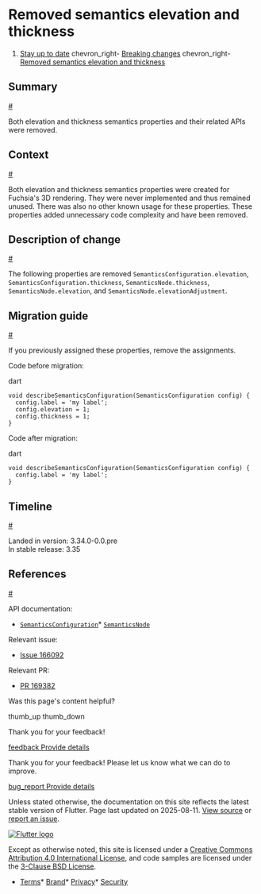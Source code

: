 Removed semantics elevation and thickness
=========================================

1. [Stay up to date](/release) chevron\_right- [Breaking changes](/release/breaking-changes) chevron\_right- [Removed semantics elevation and thickness](/release/breaking-changes/remove-semantics-elevation-and-thickness)

Summary
-------

[#](#summary)

Both elevation and thickness semantics properties and their related APIs were removed.

Context
-------

[#](#context)

Both elevation and thickness semantics properties were created for Fuchsia's 3D rendering. They were never implemented and thus remained unused. There was also no other known usage for these properties. These properties added unnecessary code complexity and have been removed.

Description of change
---------------------

[#](#description-of-change)

The following properties are removed `SemanticsConfiguration.elevation`, `SemanticsConfiguration.thickness`, `SemanticsNode.thickness`, `SemanticsNode.elevation`, and `SemanticsNode.elevationAdjustment`.

Migration guide
---------------

[#](#migration-guide)

If you previously assigned these properties, remove the assignments.

Code before migration:

dart

```
void describeSemanticsConfiguration(SemanticsConfiguration config) {
  config.label = 'my label';
  config.elevation = 1;
  config.thickness = 1;
}
```

Code after migration:

dart

```
void describeSemanticsConfiguration(SemanticsConfiguration config) {
  config.label = 'my label';
}
```

Timeline
--------

[#](#timeline)

Landed in version: 3.34.0-0.0.pre  
 In stable release: 3.35

References
----------

[#](#references)

API documentation:

* [`SemanticsConfiguration`](https://api.flutter.dev/flutter/semantics/SemanticsConfiguration-class.html)* [`SemanticsNode`](https://api.flutter.dev/flutter/semantics/SemanticsNode-class.html)

Relevant issue:

* [Issue 166092](https://github.com/flutter/flutter/issues/166092)

Relevant PR:

* [PR 169382](https://github.com/flutter/flutter/pull/169382)

Was this page's content helpful?

thumb\_up thumb\_down

Thank you for your feedback!

 [feedback Provide details](https://github.com/flutter/website/issues/new?template=1_page_issue.yml&&page-url=https://docs.flutter.dev/release/breaking-changes/remove-semantics-elevation-and-thickness/&page-source=https://github.com/flutter/website/tree/main/src/content/release/breaking-changes/remove-semantics-elevation-and-thickness.md)

Thank you for your feedback! Please let us know what we can do to improve.

 [bug\_report Provide details](https://github.com/flutter/website/issues/new?template=1_page_issue.yml&&page-url=https://docs.flutter.dev/release/breaking-changes/remove-semantics-elevation-and-thickness/&page-source=https://github.com/flutter/website/tree/main/src/content/release/breaking-changes/remove-semantics-elevation-and-thickness.md)

Unless stated otherwise, the documentation on this site reflects the latest stable version of Flutter. Page last updated on 2025-08-11. [View source](https://github.com/flutter/website/tree/main/src/content/release/breaking-changes/remove-semantics-elevation-and-thickness.md) or [report an issue](https://github.com/flutter/website/issues/new?template=1_page_issue.yml&&page-url=https://docs.flutter.dev/release/breaking-changes/remove-semantics-elevation-and-thickness/&page-source=https://github.com/flutter/website/tree/main/src/content/release/breaking-changes/remove-semantics-elevation-and-thickness.md "Report an issue with this page").

[![Flutter logo](/assets/images/branding/flutter/logo+text/horizontal/white.svg)](https://flutter.dev)

Except as otherwise noted, this site is licensed under a [Creative Commons Attribution 4.0 International License](https://creativecommons.org/licenses/by/4.0/), and code samples are licensed under the [3-Clause BSD License](https://opensource.org/licenses/BSD-3-Clause).

* [Terms](/tos "Terms of use")* [Brand](/brand "Brand usage guidelines")* [Privacy](https://policies.google.com/privacy "Privacy policy")* [Security](/security "Security philosophy and practices")

   